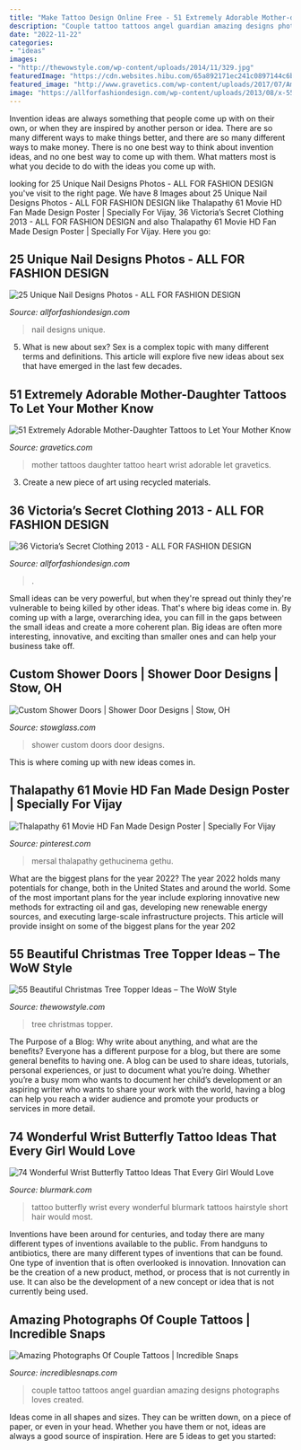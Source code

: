 ```yaml
---
title: "Make Tattoo Design Online Free - 51 Extremely Adorable Mother-daughter Tattoos To Let Your Mother Know"
description: "Couple tattoo tattoos angel guardian amazing designs photographs loves created"
date: "2022-11-22"
categories:
- "ideas"
images:
- "http://thewowstyle.com/wp-content/uploads/2014/11/329.jpg"
featuredImage: "https://cdn.websites.hibu.com/65a892171ec241c0897144c6b39804a8/dms3rep/multi/desktop/13945241.jpg"
featured_image: "http://www.gravetics.com/wp-content/uploads/2017/07/Amazing-Heart-Shape-Tattoo-On-Wrist.jpg"
image: "https://allforfashiondesign.com/wp-content/uploads/2013/08/x-55.jpg"
---
```



Invention ideas are always something that people come up with on their own, or when they are inspired by another person or idea. There are so many different ways to make things better, and there are so many different ways to make money. There is no one best way to think about invention ideas, and no one best way to come up with them. What matters most is what you decide to do with the ideas you come up with.

	

		
looking for 25 Unique Nail Designs Photos - ALL FOR FASHION DESIGN you've visit to the right page. We have 8 Images about 25 Unique Nail Designs Photos - ALL FOR FASHION DESIGN like Thalapathy 61 Movie HD Fan Made Design Poster | Specially For Vijay, 36 Victoria’s Secret Clothing 2013 - ALL FOR FASHION DESIGN and also Thalapathy 61 Movie HD Fan Made Design Poster | Specially For Vijay. Here you go:
		
    
## 25 Unique Nail Designs Photos - ALL FOR FASHION DESIGN

<img loading=lazy src="https://allforfashiondesign.com/wp-content/uploads/2013/09/n-16.jpg" onerror="this.onerror=null;this.src='https://tse1.mm.bing.net/th?id=OIP.YxD3y5ooDIU3ToVB7w1_igHaJ3&amp;pid=15.1';" alt="25 Unique Nail Designs Photos - ALL FOR FASHION DESIGN">

_Source: allforfashiondesign.com_

>nail designs unique. 

	

5. What is new about sex?
Sex is a complex topic with many different terms and definitions. This article will explore five new ideas about sex that have emerged in the last few decades.

    
## 51 Extremely Adorable Mother-Daughter Tattoos To Let Your Mother Know

<img loading=lazy src="http://www.gravetics.com/wp-content/uploads/2017/07/Amazing-Heart-Shape-Tattoo-On-Wrist.jpg" onerror="this.onerror=null;this.src='https://tse2.mm.bing.net/th?id=OIP.ktnEZtN8WFeGodYg_NNaSAHaLh&amp;pid=15.1';" alt="51 Extremely Adorable Mother-Daughter Tattoos to Let Your Mother Know">

_Source: gravetics.com_

>mother tattoos daughter tattoo heart wrist adorable let gravetics. 

	

3. Create a new piece of art using recycled materials.

    
## 36 Victoria’s Secret Clothing 2013 - ALL FOR FASHION DESIGN

<img loading=lazy src="https://allforfashiondesign.com/wp-content/uploads/2013/08/x-55.jpg" onerror="this.onerror=null;this.src='https://tse1.mm.bing.net/th?id=OIP.mpRKf2K8VeqCzu6FmjvKjAHaJ-&amp;pid=15.1';" alt="36 Victoria’s Secret Clothing 2013 - ALL FOR FASHION DESIGN">

_Source: allforfashiondesign.com_

>. 

	

Small ideas can be very powerful, but when they're spread out thinly they're vulnerable to being killed by other ideas. That's where big ideas come in. By coming up with a large, overarching idea, you can fill in the gaps between the small ideas and create a more coherent plan. Big ideas are often more interesting, innovative, and exciting than smaller ones and can help your business take off.

    
## Custom Shower Doors | Shower Door Designs | Stow, OH

<img loading=lazy src="https://cdn.websites.hibu.com/65a892171ec241c0897144c6b39804a8/dms3rep/multi/desktop/13945241.jpg" onerror="this.onerror=null;this.src='https://tse2.mm.bing.net/th?id=OIP.9trqeqmwUyTFKBMcfRaf_gHaJ4&amp;pid=15.1';" alt="Custom Shower Doors | Shower Door Designs | Stow, OH">

_Source: stowglass.com_

>shower custom doors door designs. 

	

This is where coming up with new ideas comes in.

    
## Thalapathy 61 Movie HD Fan Made Design Poster | Specially For Vijay

<img loading=lazy src="https://i.pinimg.com/736x/d4/c7/58/d4c7582f989ba0af3c1212a5c6884a3e.jpg" onerror="this.onerror=null;this.src='https://tse2.mm.bing.net/th?id=OIP.1ed4UXIRLoqWAQ4O8YGO4AHaK-&amp;pid=15.1';" alt="Thalapathy 61 Movie HD Fan Made Design Poster | Specially For Vijay">

_Source: pinterest.com_

>mersal thalapathy gethucinema gethu. 

	

What are the biggest plans for the year 2022?
The year 2022 holds many potentials for change, both in the United States and around the world. Some of the most important plans for the year include exploring innovative new methods for extracting oil and gas, developing new renewable energy sources, and executing large-scale infrastructure projects. This article will provide insight on some of the biggest plans for the year 202
    
## 55 Beautiful Christmas Tree Topper Ideas – The WoW Style

<img loading=lazy src="http://thewowstyle.com/wp-content/uploads/2014/11/329.jpg" onerror="this.onerror=null;this.src='https://tse2.mm.bing.net/th?id=OIP.9v_vcXkRVU0ldpJ-FymbpQHaLH&amp;pid=15.1';" alt="55 Beautiful Christmas Tree Topper Ideas – The WoW Style">

_Source: thewowstyle.com_

>tree christmas topper. 

	

The Purpose of a Blog: Why write about anything, and what are the benefits?
Everyone has a different purpose for a blog, but there are some general benefits to having one. A blog can be used to share ideas, tutorials, personal experiences, or just to document what you’re doing. Whether you’re a busy mom who wants to document her child’s development or an aspiring writer who wants to share your work with the world, having a blog can help you reach a wider audience and promote your products or services in more detail.

    
## 74 Wonderful Wrist Butterfly Tattoo Ideas That Every Girl Would Love

<img loading=lazy src="https://www.blurmark.com/wp-content/uploads/2017/05/Bold-Beautiful-Tattoo.jpg" onerror="this.onerror=null;this.src='https://tse1.mm.bing.net/th?id=OIP.DBUXW0dvJScPZl0AsTqPlgHaLc&amp;pid=15.1';" alt="74 Wonderful Wrist Butterfly Tattoo Ideas That Every Girl Would Love">

_Source: blurmark.com_

>tattoo butterfly wrist every wonderful blurmark tattoos hairstyle short hair would most. 

	

Inventions have been around for centuries, and today there are many different types of inventions available to the public. From handguns to antibiotics, there are many different types of inventions that can be found. One type of invention that is often overlooked is innovation. Innovation can be the creation of a new product, method, or process that is not currently in use. It can also be the development of a new concept or idea that is not currently being used.

    
## Amazing Photographs Of Couple Tattoos | Incredible Snaps

<img loading=lazy src="http://www.incrediblesnaps.com/wp-content/uploads/2016/08/Me-and-my-loves-couple-tattoo-we-created.-Her-Guardian-His-Angel.jpg" onerror="this.onerror=null;this.src='https://tse1.mm.bing.net/th?id=OIP.1pehBUk4J_VIDkBHz53TlAHaJ7&amp;pid=15.1';" alt="Amazing Photographs Of Couple Tattoos | Incredible Snaps">

_Source: incrediblesnaps.com_

>couple tattoo tattoos angel guardian amazing designs photographs loves created. 

	

Ideas come in all shapes and sizes. They can be written down, on a piece of paper, or even in your head. Whether you have them or not, ideas are always a good source of inspiration. Here are 5 ideas to get you started: 

